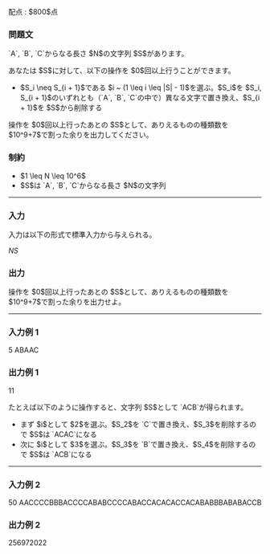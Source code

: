 
<div>

<span>

<span>

<p>
配点 : $800$点
</p>

<div>

<section>

### **問題文**

<p>
`A`, `B`, `C`からなる長さ $N$の文字列 $S$があります。
</p>

<p>
あなたは $S$に対して、以下の操作を $0$回以上行うことができます。
</p>

<ul>

<li>
$S_i \neq S_{i + 1}$である $i ~ (1 \leq i \leq |S| - 1)$を選ぶ。$S_i$を $S_i, S_{i + 1}$のいずれとも（`A`, `B`, `C`の中で）異なる文字で置き換え、$S_{i + 1}$を $S$から削除する
</li>

</ul>

<p>
操作を $0$回以上行ったあとの $S$として、ありえるものの種類数を $10^9+7$で割った余りを出力してください。
</p>

</section>

</div>

<div>

<section>

### **制約**

<ul>

<li>
$1 \leq N \leq 10^6$
</li>

<li>
$S$は `A`, `B`, `C`からなる長さ $N$の文字列
</li>

</ul>

</section>

</div>

---

<div>

<div>

<section>

### **入力**

<p>
入力は以下の形式で標準入力から与えられる。
</p>

<div>

$N$$S$
</div>

</section>

</div>

<div>

<section>

### **出力**

<p>
操作を $0$回以上行ったあとの $S$として、ありえるものの種類数を $10^9+7$で割った余りを出力せよ。
</p>

</section>

</div>

</div>

---

<div>

<section>

### **入力例 1**

<div>

5
ABAAC

</div>

</section>

</div>

<div>

<section>

### **出力例 1**

<div>

11

</div>

<p>
たとえば以下のように操作すると、文字列 $S$として `ACB`が得られます。
</p>

<ul>

<li>
まず $i$として $2$を選ぶ。$S_2$を `C`で置き換え、$S_3$を削除するので $S$は `ACAC`になる
</li>

<li>
次に $i$として $3$を選ぶ。$S_3$を `B`で置き換え、$S_4$を削除するので $S$は `ACB`になる
</li>

</ul>

</section>

</div>

---

<div>

<section>

### **入力例 2**

<div>

50
AACCCCBBBACCCCABABCCCCABACCACACACCACABABBBABABACCB

</div>

</section>

</div>

<div>

<section>

### **出力例 2**

<div>

256972022

</div>

</section>

</div>

</span>

</span>

</div>
